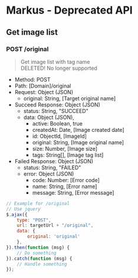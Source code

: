# Markus - Deprecated API

## Get image list

### POST /original

> Get image list with tag name  
> DELETED! No longer supported

-   Method: POST
-   Path: [Domain]/original
-   Request: Object (JSON)
    -   original: String, [Target original name]
-   Succeed Response: Object (JSON)
    -   status: String, "SUCCEED"
    -   data: Object (JSON),
        -   active: Boolean, true
        -   createdAt: Date, [Image created date]
        -   id: ObjectId, [ImageId]
        -   original: String, [Image original name]
        -   size: Number, [Image size]
        -   tags: String\[], [Image tag list] 
-   Failed Response: Object (JSON)
    -   status: String, "FAILED"
    -   error: Object (JSON)
        -   code: Number: [Error code]
        -   name: String, [Error name]
        -   message: String, [Error message]

```javascript
// Example for /original
// Use jquery
$.ajax({
    type: "POST",
    url: targetUrl + "/original",
    data: {
        original: 'original'
    },
}).then(function (msg) {
    // Do something
}).catch(function (msg) {
    // Handle something
});
```